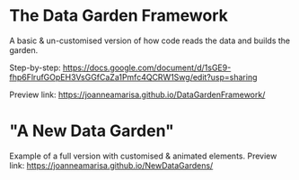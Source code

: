 # The Data Garden Framework
A basic & un-customised version of how code reads the data and builds the garden.

Step-by-step: https://docs.google.com/document/d/1sGE9-fhp6FlrufGOpEH3VsGGfCaZa1Pmfc4QCRW1Swg/edit?usp=sharing

Preview link: https://joanneamarisa.github.io/DataGardenFramework/

# "A New Data Garden"
Example of a full version with customised & animated elements.
Preview link: https://joanneamarisa.github.io/NewDataGardens/

